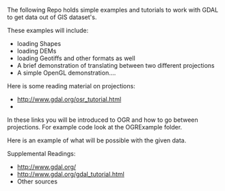 The following Repo holds simple examples and tutorials to work with GDAL to get
data out of GIS dataset's. 

These examples will include:
* loading Shapes
* loading DEMs
* loading Geotiffs and other formats as well
* A brief demonstration of translating between two different projections
* A simple OpenGL demonstration....

Here is some reading material on projections:
* http://www.gdal.org/osr_tutorial.html
* 

In these links you will be introduced to OGR and how to go between projections.
For example code look at the OGRExample folder.

Here is an example of what will be possible with the given data.

Supplemental Readings: 
* http://www.gdal.org/
* http://www.gdal.org/gdal_tutorial.html
* Other sources

